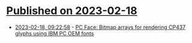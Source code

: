 # [Published on 2023-02-18](index.md)

* [2023-02-18, 09:22:58](https://lobste.rs/s/zghj5g/pc_face_bitmap_arrays_for_rendering_cp437) - [PC Face: Bitmap arrays for rendering CP437 glyphs using IBM PC OEM fonts](https://github.com/susam/pcface)
